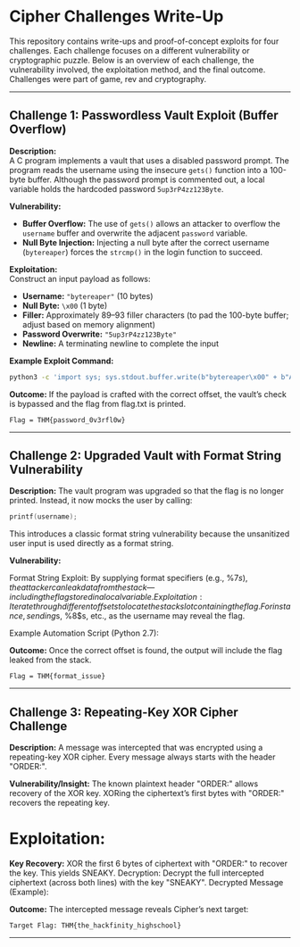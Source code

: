 # Cipher Challenges Write-Up

This repository contains write-ups and proof-of-concept exploits for four challenges. Each challenge focuses on a different vulnerability or cryptographic puzzle. Below is an overview of each challenge, the vulnerability involved, the exploitation method, and the final outcome. Challenges were part of game, rev and cryptography.

---

## Challenge 1: Passwordless Vault Exploit (Buffer Overflow)

**Description:**  
A C program implements a vault that uses a disabled password prompt. The program reads the username using the insecure `gets()` function into a 100-byte buffer. Although the password prompt is commented out, a local variable holds the hardcoded password `5up3rP4zz123Byte`.

**Vulnerability:**  
- **Buffer Overflow:** The use of `gets()` allows an attacker to overflow the `username` buffer and overwrite the adjacent `password` variable.
- **Null Byte Injection:** Injecting a null byte after the correct username (`bytereaper`) forces the `strcmp()` in the login function to succeed.

**Exploitation:**  
Construct an input payload as follows:
- **Username:** `"bytereaper"` (10 bytes)
- **Null Byte:** `\x00` (1 byte)  
- **Filler:** Approximately 89–93 filler characters (to pad the 100-byte buffer; adjust based on memory alignment)
- **Password Overwrite:** `"5up3rP4zz123Byte"`
- **Newline:** A terminating newline to complete the input

**Example Exploit Command:**  
```bash
python3 -c 'import sys; sys.stdout.buffer.write(b"bytereaper\x00" + b"A"*93 + b"5up3rP4zz123Byte" + b"\n")' | nc 10.10.211.90 1337
```


**Outcome:**
If the payload is crafted with the correct offset, the vault’s check is bypassed and the flag from flag.txt is printed.

`Flag = THM{password_0v3rfl0w}`

---

## Challenge 2: Upgraded Vault with Format String Vulnerability

**Description:**
The vault program was upgraded so that the flag is no longer printed. Instead, it now mocks the user by calling:

```c
printf(username);
```
This introduces a classic format string vulnerability because the unsanitized user input is used directly as a format string.

**Vulnerability:**

Format String Exploit: By supplying format specifiers (e.g., %7$s), the attacker can leak data from the stack—including the flag stored in a local variable.
Exploitation:
Iterate through different offsets to locate the stack slot containing the flag. For instance, sending %7$s, %8$s, etc., as the username may reveal the flag.

Example Automation Script (Python 2.7):

**Outcome:**
Once the correct offset is found, the output will include the flag leaked from the stack.

`Flag = THM{format_issue}`

---

## Challenge 3: Repeating-Key XOR Cipher Challenge

**Description:**
A message was intercepted that was encrypted using a repeating-key XOR cipher. Every message always starts with the header "ORDER:".

**Vulnerability/Insight:**
The known plaintext header "ORDER:" allows recovery of the XOR key.
XORing the ciphertext’s first bytes with "ORDER:" recovers the repeating key.

# Exploitation:

**Key Recovery:**
XOR the first 6 bytes of ciphertext with "ORDER:" to recover the key. This yields SNEAKY.
Decryption:
Decrypt the full intercepted ciphertext (across both lines) with the key "SNEAKY".
Decrypted Message (Example):

**Outcome:**
The intercepted message reveals Cipher’s next target:

`Target Flag: THM{the_hackfinity_highschool}`

---

